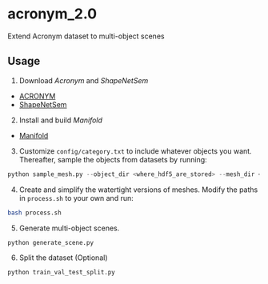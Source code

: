# acronym_2.0
Extend Acronym dataset to multi-object scenes

## Usage
1. Download *Acronym* and *ShapeNetSem*
- [ACRONYM](https://github.com/NVlabs/acronym)
- [ShapeNetSem](https://huggingface.co/datasets/ShapeNet/ShapeNetSem-archive/tree/main)
2. Install and build *Manifold*
- [Manifold](https://github.com/hjwdzh/Manifold)
3. Customize `config/category.txt` to include whatever objects you want. Thereafter, sample the objects from datasets by running:
```python
python sample_mesh.py --object_dir <where_hdf5_are_stored> --mesh_dir <where_obj_are_stored> --object_save_dir <...> --mesh_save_dir <...>
```
4. Create and simplify the watertight versions of meshes. Modify the paths in `process.sh` to your own and run:
```bash
bash process.sh
```
5. Generate multi-object scenes.
```python
python generate_scene.py
```
6. Split the dataset (Optional)
```python
python train_val_test_split.py
```
